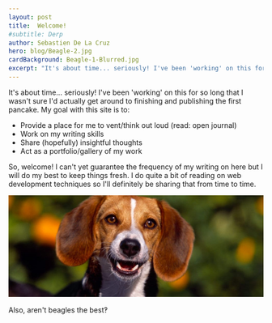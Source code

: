 ```yaml
---
layout: post
title:  Welcome!
#subtitle: Derp
author: Sebastien De La Cruz
hero: blog/Beagle-2.jpg
cardBackground: Beagle-1-Blurred.jpg
excerpt: "It's about time... seriously! I've been 'working' on this for so long that I wasn't sure I'd actually get around..."
---
```

It's about time... seriously! I've been 'working' on this for so long that I wasn't sure I'd actually get around to finishing and publishing the first pancake. My goal with this site is to:

- Provide a place for me to vent/think out loud (read: open journal)
- Work on my writing skills
- Share (hopefully) insightful thoughts
- Act as a portfolio/gallery of my work

So, welcome! I can't yet guarantee the frequency of my writing on here but I will do my best to keep things fresh. I do quite a bit of reading on web development techniques so I'll definitely be sharing that from time to time.

<div class='post-img'>
  <img src='/images/blog/Beagle-1.jpg' alt='Beagle'>
  <p>Also, aren't beagles the best&#8253;</p>
</div>
